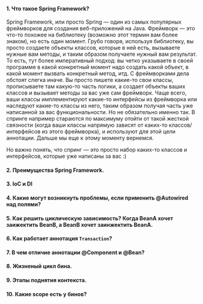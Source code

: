 #### 1. Что такое Spring Framework?
Spring Framework, или просто Spring — один из самых популярных фреймворков для создания веб-приложений на Java. Фреймворк — это что-то похожее на библиотеку (возможно этот термин вам более знаком), но есть один момент. Грубо говоря, используя библиотеку, вы просто создаете объекты классов, которые в ней есть, вызываете нужные вам методы, и таким образом получаете нужный вам результат. То есть, тут более императивный подход: вы четко указываете в своей программе в какой конкретный момент надо создать какой объект, в какой момент вызвать конкретный метод, итд. С фреймворками дела обстоят слегка иначе. Вы просто пишете какие-то свои классы, прописываете там какую-то часть логики, а создает объекты ваших классов и вызывает методы за вас уже сам фреймворк. Чаще всего, ваши классы имплементируют какие-то интерфейсы из фреймворка или наследуют какие-то классы из него, таким образом получая часть уже написанной за вас функциональности. Но не обязательно именно так. В спринге например стараются по максимуму отойти от такой жесткой связности (когда ваши классы напрямую зависят от каких-то классов/интерфейсов из этого фреймворка), и используют для этой цели аннотации. Дальше мы еще к этому моменту вернемся.

Но важно понять, что спринг — это просто набор каких-то классов и интерфейсов, которые уже написаны за вас :)

#### 2. Преимущества Spring Framework.

#### 3. IoC и DI

#### 4. Какие могут возникнуть проблемы, если применить @Autowired над полями?

#### 5. Как решить циклическую зависимость? Когда BeanA хочет заижектить BeanB, а BeanB хочет заинжектить BeanA.

#### 6. Как работает аннотация `Transaction`?

#### 7. В чем отличие аннотации @Component и @Bean?

#### 8. Жизненый цикл бина.

#### 9. Этапы поднятия контекста.

#### 10. Какие scope есть у бинов?
